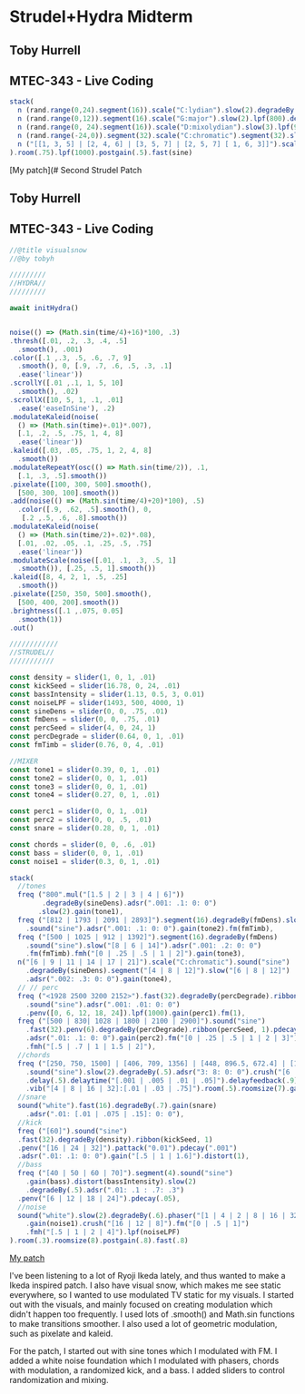 # Strudel+Hydra Midterm
## Toby Hurrell
## MTEC-343 - Live Coding

```javascript
stack(
  n (rand.range(0,24).segment(16)).scale("C:lydian").slow(2).degradeBy(.6).sound("triangle").adsr(".05: .02: 0: .5").lpf(1000).gain(.5),
  n (rand.range(0,12)).segment(16).scale("G:major").slow(2).lpf(800).degradeBy(.6).sound("sine").adsr(".2: .01: 0: .3").gain(.5),
  n (rand.range(0, 24).segment(16)).scale("D:mixolydian").slow(3).lpf(900).degradeBy(.85).sound("triangle").adsr(".5: .2: .5: .3").gain(.5),
  n (rand.range(-24,0)).segment(32).scale("C:chromatic").segment(32).slow(4).degradeBy(.75).lpf(600).sound("sine").adsr(".05:.1:.75:.3 ").gain(.7),
  n ("[[1, 3, 5] | [2, 4, 6] | [3, 5, 7] | [2, 5, 7] [ 1, 6, 3]]").scale("G:major").slow(4).sound("sine").degradeBy(.85).lpf(600).adsr("1:1:0:.5").gain(.5)
).room(.75).lpf(1000).postgain(.5).fast(sine)
```

[My patch](# Second Strudel Patch
## Toby Hurrell
## MTEC-343 - Live Coding

```javascript
//@title visualsnow
//@by tobyh

/////////
//HYDRA//
/////////

await initHydra()


noise(() => (Math.sin(time/4)+16)*100, .3)
.thresh([.01, .2, .3, .4, .5]
  .smooth(), .001)
.color([.1 ,.3, .5, .6, .7, 9]
  .smooth(), 0, [.9, .7, .6, .5, .3, .1]
  .ease('linear'))
.scrollY([.01 ,.1, 1, 5, 10]
  .smooth(), .02)
.scrollX([10, 5, 1, .1, .01]
  .ease('easeInSine'), .2)
.modulateKaleid(noise(
  () => (Math.sin(time)+.01)*.007),
  [.1, .2, .5, .75, 1, 4, 8]
  .ease('linear'))
.kaleid([.03, .05, .75, 1, 2, 4, 8]
  .smooth())
.modulateRepeatY(osc(() => Math.sin(time/2)), .1,
  [.1, .3, .5].smooth())
.pixelate([100, 300, 500].smooth(),
  [500, 300, 100].smooth())
.add(noise(() => (Math.sin(time/4)+20)*100), .5)
  .color([.9, .62, .5].smooth(), 0,
   [.2 ,.5, .6, .8].smooth())
.modulateKaleid(noise(
  () => (Math.sin(time/2)+.02)*.08),
  [.01, .02, .05, .1, .25, .5, .75]
  .ease('linear'))
.modulateScale(noise([.01, .1, .3, .5, 1]
  .smooth()), [.25, .5, 1].smooth())
.kaleid([8, 4, 2, 1, .5, .25]
  .smooth())
.pixelate([250, 350, 500].smooth(),
  [500, 400, 200].smooth())
.brightness([.1 ,.075, 0.05]
  .smooth(1))
.out()

////////////
//STRUDEL//
///////////

const density = slider(1, 0, 1, .01)
const kickSeed = slider(16.78, 0, 24, .01)
const bassIntensity = slider(1.13, 0.5, 3, 0.01)
const noiseLPF = slider(1493, 500, 4000, 1)
const sineDens = slider(0, 0, .75, .01)
const fmDens = slider(0, 0, .75, .01)
const percSeed = slider(4, 0, 24, 1)
const percDegrade = slider(0.64, 0, 1, .01)
const fmTimb = slider(0.76, 0, 4, .01)

//MIXER
const tone1 = slider(0.39, 0, 1, .01)
const tone2 = slider(0, 0, 1, .01)
const tone3 = slider(0, 0, 1, .01)
const tone4 = slider(0.27, 0, 1, .01)

const perc1 = slider(0, 0, 1, .01)
const perc2 = slider(0, 0, .5, .01)
const snare = slider(0.28, 0, 1, .01)

const chords = slider(0, 0, .6, .01)
const bass = slider(0, 0, 1, .01)
const noise1 = slider(0.3, 0, 1, .01)

stack(
  //tones
  freq ("800".mul("[1.5 | 2 | 3 | 4 | 6]"))
        .degradeBy(sineDens).adsr(".001: .1: 0: 0")
       .slow(2).gain(tone1),
  freq ("[812 | 1793 | 2091 | 2893]").segment(16).degradeBy(fmDens).slow("[8 | 16 | 32]")
    .sound("sine").adsr(".001: .1: 0: 0").gain(tone2).fm(fmTimb),
  freq ("[500 | 1025 | 912 | 1392]").segment(16).degradeBy(fmDens)
    .sound("sine").slow("[8 | 6 | 14]").adsr(".001: .2: 0: 0")
    .fm(fmTimb).fmh("[0 | .25 | .5 | 1 | 2]").gain(tone3),
  n("[6 | 9 | 11 | 14 | 17 | 21]").scale("C:chromatic").sound("sine")
    .degradeBy(sineDens).segment("[4 | 8 | 12]").slow("[6 | 8 | 12]")
    .adsr(".002: .3: 0: 0").gain(tone4),
  // // perc
  freq ("<1928 2500 3200 2152>").fast(32).degradeBy(percDegrade).ribbon(percSeed,1)
    .sound("sine").adsr(".001: .01: 0: 0")
    .penv([0, 6, 12, 18, 24]).lpf(1000).gain(perc1).fm(1),
  freq ("[500 | 830| 1028 | 1800 | 2100 | 2900]").sound("sine")
    .fast(32).penv(6).degradeBy(percDegrade).ribbon(percSeed, 1).pdecay(".01")
    .adsr(".01: .1: 0: 0").gain(perc2).fm("[0 | .25 | .5 | 1 | 2 | 3]")
    .fmh("[.5 | .7 | 1 | 1.5 | 2]"),
  //chords
  freq ("[250, 750, 1500] | [406, 709, 1356] | [448, 896.5, 672.4] | [120, 240, 320, 600]")
    .sound("sine").slow(2).degradeBy(.5).adsr("3: 8: 0: 0").crush("[6 | 8 | 10 | 12]")
    .delay(.5).delaytime("[.001 | .005 | .01 | .05]").delayfeedback(.9).phaser(8).lpf(750)
    .vib("[4 | 8 | 16 | 32]:[.01 | .03 | .75]").room(.5).roomsize(7).gain(chords),
  //snare
  sound("white").fast(16).degradeBy(.7).gain(snare)
    .adsr(".01: [.01 | .075 | .15]: 0: 0"),
  //kick
  freq ("[60]").sound("sine")
  .fast(32).degradeBy(density).ribbon(kickSeed, 1)
  .penv("[16 | 24 | 32]").pattack("0.01").pdecay(".001")
  .adsr(".01: .1: 0: 0").gain("[.5 | 1 | 1.6]").distort(1),
  //bass
  freq ("[40 | 50 | 60 | 70]").segment(4).sound("sine")
    .gain(bass).distort(bassIntensity).slow(2)
    .degradeBy(.5).adsr(".01: .1 : .7: .3")
  .penv("[6 | 12 | 18 | 24]").pdecay(.05),
  //noise
  sound("white").slow(2).degradeBy(.6).phaser("[1 | 4 | 2 | 8 | 16 | 32]")
    .gain(noise1).crush("[16 | 12 | 8]").fm("[0 | .5 | 1]")
    .fmh("[.5 | 1 | 2 | 4]").lpf(noiseLPF)
).room(.3).roomsize(8).postgain(.8).fast(.8)

```

[My patch](https://strudel.cc/?m9VwaHvuNDkP)

I've been listening to a lot of Ryoji Ikeda lately, and thus wanted to make a Ikeda inspired patch.
I also have visual snow, which makes me see static everywhere, so I wanted to use modulated TV static for my visuals.
I started out with the visuals, and mainly focused on creating modulation which didn't happen too frequently.
I used lots of .smooth() and Math.sin functions to make transitions smoother.
I also used a lot of geometric modulation, such as pixelate and kaleid.

For the patch, I started out with sine tones which I modulated with FM.
I added a white noise foundation which I modulated with phasers,
chords with modulation, a randomized kick, and a bass.
I added sliders to control randomization and mixing. 
